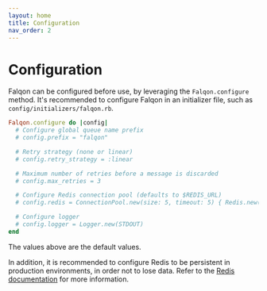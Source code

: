 ```yaml
---
layout: home
title: Configuration
nav_order: 2
---
```


# Configuration

Falqon can be configured before use, by leveraging the `Falqon.configure` method.
It's recommended to configure Falqon in an initializer file, such as `config/initializers/falqon.rb`.

```ruby
Falqon.configure do |config|
  # Configure global queue name prefix
  # config.prefix = "falqon"

  # Retry strategy (none or linear)
  # config.retry_strategy = :linear

  # Maximum number of retries before a message is discarded
  # config.max_retries = 3

  # Configure Redis connection pool (defaults to $REDIS_URL)
  # config.redis = ConnectionPool.new(size: 5, timeout: 5) { Redis.new(url: "redis://localhost:6379/0") }

  # Configure logger
  # config.logger = Logger.new(STDOUT)
end
```

The values above are the default values.

In addition, it is recommended to configure Redis to be persistent in production environments, in order not to lose data.
Refer to the [Redis documentation](https://redis.io/docs/management/persistence/) for more information.
